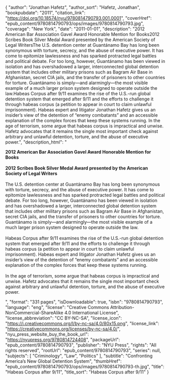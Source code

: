 {
  "author": "Jonathan Hafetz",
  "author_sort": "Hafetz, Jonathan",
  "bookpubdate": "2011",
  "citation_link": "https://doi.org/10.18574/nyu/9780814790793.001.0001",
  "coverHref": "epub_content/9780814790793/ops/images/9780814790793.jpg",
  "coverage": "New York",
  "date": "2011-01-01",
  "description": "2012 American Bar Association Gavel Award Honorable Mention for Books2012 Scribes Book Silver Medal Award presented by the American Society of Legal WritersThe U.S. detention center at Guant&#225;namo Bay has long been synonymous with torture, secrecy, and the abuse of executive power. It has come to epitomize lawlessness and has sparked protracted legal battles and political debate. For too long, however, Guant&#225;namo has been viewed in isolation and has overshadowed a larger, interconnected global detention system that includes other military prisons such as Bagram Air Base in Afghanistan, secret CIA jails, and the transfer of prisoners to other countries for torture. Guant&#225;namo is simply&#8212;and alarmingly&#8212;the most visible example of a much larger prison system designed to operate outside the law.Habeas Corpus after 9/11 examines the rise of the U.S.-run global detention system that emerged after 9/11 and the efforts to challenge it through habeas corpus (a petition to appear in court to claim unlawful imprisonment). Habeas expert and litigator Jonathan Hafetz gives us an insider&#8217;s view of the detention of &#8220;enemy combatants&#8221; and an accessible explanation of the complex forces that keep these systems running. In the age of terrorism, some argue that habeas corpus is impractical and unwise. Hafetz advocates that it remains the single most important check against arbitrary and unlawful detention, torture, and the abuse of executive power.",
  "description_html": "<p><b>2012 American Bar Association Gavel Award Honorable Mention for Books<br></b><br><b>2012 Scribes Book Silver Medal Award presented by the American Society of Legal Writers<br></b><br>The U.S. detention center at Guant&#225;namo Bay has long been synonymous with torture, secrecy, and the abuse of executive power. It has come to epitomize lawlessness and has sparked protracted legal battles and political debate. For too long, however, Guant&#225;namo has been viewed in isolation and has overshadowed a larger, interconnected global detention system that includes other military prisons such as Bagram Air Base in Afghanistan, secret CIA jails, and the transfer of prisoners to other countries for torture. Guant&#225;namo is simply&#8212;and alarmingly&#8212;the most visible example of a much larger prison system designed to operate outside the law.<br><br>Habeas Corpus after 9/11 examines the rise of the U.S.-run global detention system that emerged after 9/11 and the efforts to challenge it through habeas corpus (a petition to appear in court to claim unlawful imprisonment). Habeas expert and litigator Jonathan Hafetz gives us an insider&#8217;s view of the detention of &#8220;enemy combatants&#8221; and an accessible explanation of the complex forces that keep these systems running. <br><br>In the age of terrorism, some argue that habeas corpus is impractical and unwise. Hafetz advocates that it remains the single most important check against arbitrary and unlawful detention, torture, and the abuse of executive power.</p>",
  "format": "331 pages",
  "isDownloadable": true,
  "isbn": "9780814790793",
  "language": "eng",
  "license": "Creative Commons Attribution-NonCommercial-ShareAlike 4.0 International License",
  "license_abbreviation": "CC BY-NC-SA",
  "license_icon": "https://i.creativecommons.org/l/by-nc-sa/4.0/80x15.png",
  "license_link": "https://creativecommons.org/licenses/by-nc-sa/4.0/",
  "nyu_press_website_buy_the_book_url": "https://nyupress.org/9780814724408",
  "packageUrl": "epub_content/9780814790793",
  "publisher": "NYU Press",
  "rights": "All rights reserved",
  "rootUrl": "epub_content/9780814790793",
  "series": null,
  "subjects": [
    "Criminology",
    "Law",
    "Politics"
  ],
  "subtitle": "Confronting America’s New Global Detention System",
  "thumbHref": "epub_content/9780814790793/ops/images/9780814790793-th.jpg",
  "title": "Habeas Corpus after 9/11",
  "title_sort": "Habeas Corpus after 9/11"
}

